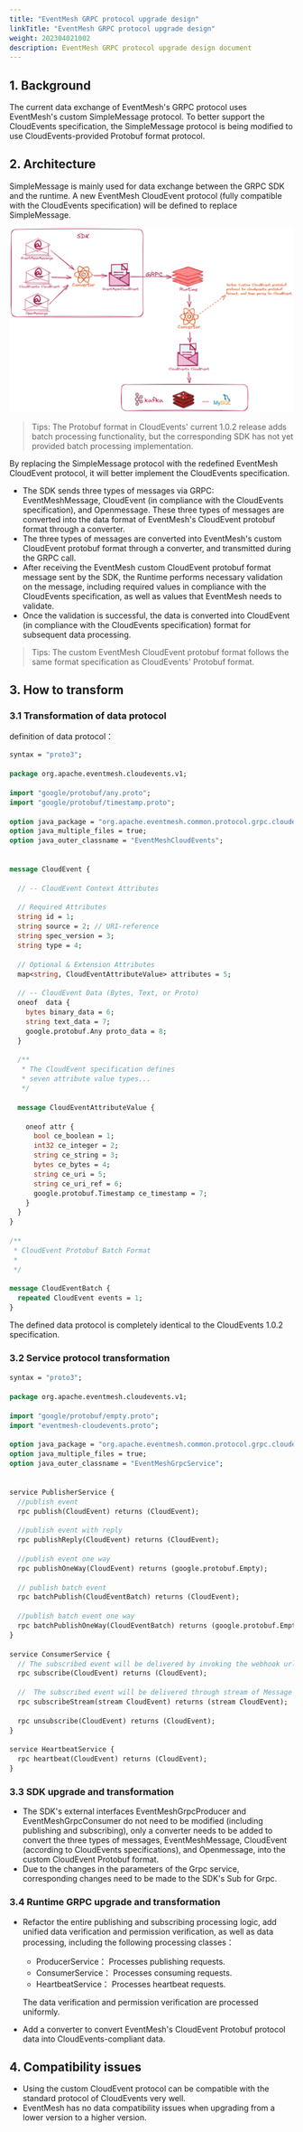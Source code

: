 ```yaml
---
title: "EventMesh GRPC protocol upgrade design"
linkTitle: "EventMesh GRPC protocol upgrade design"
weight: 202304021002
description: EventMesh GRPC protocol upgrade design document
---
```


## 1. Background

The current data exchange of EventMesh's GRPC protocol uses EventMesh's custom SimpleMessage protocol. To better support the CloudEvents specification, the SimpleMessage protocol is being modified to use CloudEvents-provided Protobuf format protocol.

## 2. Architecture

SimpleMessage is mainly used for data exchange between the GRPC SDK and the runtime. A new EventMesh CloudEvent protocol (fully compatible with the CloudEvents specification) will be defined to replace SimpleMessage.

![eventmesh-sdk-grpc](https://raw.githubusercontent.com/mxsm/picture/main/eventmesh/core/design/eventmesh-sdk-grpc.png)

> Tips: The Protobuf format in CloudEvents' current 1.0.2 release adds batch processing functionality, but the corresponding SDK has not yet provided batch processing implementation.

By replacing the SimpleMessage protocol with the redefined EventMesh CloudEvent protocol, it will better implement the CloudEvents specification.

- The SDK sends three types of messages via GRPC: EventMeshMessage, CloudEvent (in compliance with the CloudEvents specification), and Openmessage. These three types of messages are converted into the data format of EventMesh's CloudEvent protobuf format through a converter.
- The three types of messages are converted into EventMesh's custom CloudEvent protobuf format through a converter, and transmitted during the GRPC call.
- After receiving the EventMesh custom CloudEvent protobuf format message sent by the SDK, the Runtime performs necessary validation on the message, including required values in compliance with the CloudEvents specification, as well as values that EventMesh needs to validate.
- Once the validation is successful, the data is converted into CloudEvent (in compliance with the CloudEvents specification) format for subsequent data processing.

> Tips: The custom EventMesh CloudEvent protobuf format follows the same format specification as CloudEvents' Protobuf format.

## 3. How to transform

### 3.1 Transformation of data protocol

definition of data protocol：

```protobuf
syntax = "proto3";

package org.apache.eventmesh.cloudevents.v1;

import "google/protobuf/any.proto";
import "google/protobuf/timestamp.proto";

option java_package = "org.apache.eventmesh.common.protocol.grpc.cloudevents";
option java_multiple_files = true;
option java_outer_classname = "EventMeshCloudEvents";


message CloudEvent {

  // -- CloudEvent Context Attributes

  // Required Attributes
  string id = 1;
  string source = 2; // URI-reference
  string spec_version = 3;
  string type = 4;

  // Optional & Extension Attributes
  map<string, CloudEventAttributeValue> attributes = 5;

  // -- CloudEvent Data (Bytes, Text, or Proto)
  oneof  data {
    bytes binary_data = 6;
    string text_data = 7;
    google.protobuf.Any proto_data = 8;
  }

  /**
   * The CloudEvent specification defines
   * seven attribute value types...
   */

  message CloudEventAttributeValue {

    oneof attr {
      bool ce_boolean = 1;
      int32 ce_integer = 2;
      string ce_string = 3;
      bytes ce_bytes = 4;
      string ce_uri = 5;
      string ce_uri_ref = 6;
      google.protobuf.Timestamp ce_timestamp = 7;
    }
  }
}

/**
 * CloudEvent Protobuf Batch Format
 *
 */

message CloudEventBatch {
  repeated CloudEvent events = 1;
}
```

The defined data protocol is completely identical to the CloudEvents 1.0.2 specification.

### 3.2 Service protocol transformation

```protobuf
syntax = "proto3";

package org.apache.eventmesh.cloudevents.v1;

import "google/protobuf/empty.proto";
import "eventmesh-cloudevents.proto";

option java_package = "org.apache.eventmesh.common.protocol.grpc.cloudevents";
option java_multiple_files = true;
option java_outer_classname = "EventMeshGrpcService";


service PublisherService {
  //publish event
  rpc publish(CloudEvent) returns (CloudEvent);

  //publish event with reply
  rpc publishReply(CloudEvent) returns (CloudEvent);

  //publish event one way
  rpc publishOneWay(CloudEvent) returns (google.protobuf.Empty);

  // publish batch event
  rpc batchPublish(CloudEventBatch) returns (CloudEvent);

  //publish batch event one way
  rpc batchPublishOneWay(CloudEventBatch) returns (google.protobuf.Empty);
}

service ConsumerService {
  // The subscribed event will be delivered by invoking the webhook url in the Subscription
  rpc subscribe(CloudEvent) returns (CloudEvent);

  //  The subscribed event will be delivered through stream of Message
  rpc subscribeStream(stream CloudEvent) returns (stream CloudEvent);

  rpc unsubscribe(CloudEvent) returns (CloudEvent);
}

service HeartbeatService {
  rpc heartbeat(CloudEvent) returns (CloudEvent);
}
```

### 3.3 SDK upgrade and transformation

- The SDK's external interfaces EventMeshGrpcProducer and EventMeshGrpcConsumer do not need to be modified (including publishing and subscribing), only a converter needs to be added to convert the three types of messages, EventMeshMessage, CloudEvent (according to CloudEvents specifications), and Openmessage, into the custom CloudEvent Protobuf format.
- Due to the changes in the parameters of the Grpc service, corresponding changes need to be made to the SDK's Sub for Grpc.

### 3.4 Runtime GRPC upgrade and transformation

- Refactor the entire publishing and subscribing processing logic, add unified data verification and permission verification, as well as data processing, including the following processing classes：

  - ProducerService：  Processes publishing requests.
  - ConsumerService： Processes consuming requests.
  - HeartbeatService： Processes heartbeat requests.

  The data verification and permission verification are processed uniformly.

- Add a converter to convert EventMesh's CloudEvent Protobuf protocol data into CloudEvents-compliant data.

## 4. Compatibility issues

- Using the custom CloudEvent protocol can be compatible with the standard protocol of CloudEvents very well.
- EventMesh has no data compatibility issues when upgrading from a lower version to a higher version.
